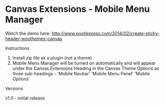 Canvas Extensions - Mobile Menu Manager
=======================================



Watch the demo here: http://www.pootlepress.com/2014/02/create-sticky-header-woothemes-canvas

Instructions

1. Install zip file as a plugin (not a theme)
2. Mobile Menu Manager will be turned on automatically and will appear under the Canvas Extensions Heading in the Canvas Theme Options as three sub-headings - 'Mobile Navbar' 'Mobile Menu Panel' 'Mobile Options'

Versions

v1.0 - initial release
